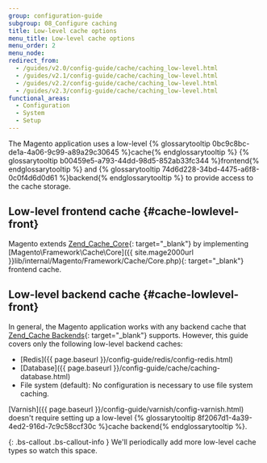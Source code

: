 ```yaml
---
group: configuration-guide
subgroup: 08_Configure caching
title: Low-level cache options
menu_title: Low-level cache options
menu_order: 2
menu_node:
redirect_from:
  - /guides/v2.0/config-guide/cache/caching_low-level.html
  - /guides/v2.1/config-guide/cache/caching_low-level.html
  - /guides/v2.2/config-guide/cache/caching_low-level.html
  - /guides/v2.3/config-guide/cache/caching_low-level.html
functional_areas:
  - Configuration
  - System
  - Setup
---
```


The Magento application uses a low-level {% glossarytooltip 0bc9c8bc-de1a-4a06-9c99-a89a29c30645 %}cache{% endglossarytooltip %} {% glossarytooltip b00459e5-a793-44dd-98d5-852ab33fc344 %}frontend{% endglossarytooltip %} and {% glossarytooltip 74d6d228-34bd-4475-a6f8-0c0f4d6d0d61 %}backend{% endglossarytooltip %} to provide access to the cache storage.

## Low-level frontend cache   {#cache-lowlevel-front}

Magento extends [Zend\_Cache\_Core](http://framework.zend.com/manual/1.12/en/zend.cache.frontends.html){: target="_blank"} by implementing [Magento\\Framework\\Cache\\Core]({{ site.mage2000url }}lib/internal/Magento/Framework/Cache/Core.php){: target="_blank"} frontend cache.

## Low-level backend cache   {#cache-lowlevel-front}

In general, the Magento application works with any backend cache that [Zend\_Cache Backends](http://framework.zend.com/manual/1.12/en/zend.cache.backends.html){: target="_blank"} supports. However, this guide covers only the following low-level backend caches:

*   [Redis]({{ page.baseurl }}/config-guide/redis/config-redis.html)
*   [Database]({{ page.baseurl }}/config-guide/cache/caching-database.html)
*   File system (default): No configuration is necessary to use file system caching.

[Varnish]({{ page.baseurl }}/config-guide/varnish/config-varnish.html) doesn't require setting up a low-level {% glossarytooltip 8f2067d1-4a39-4ed2-916d-7c9c58ccf30c %}cache backend{% endglossarytooltip %}.

{: .bs-callout .bs-callout-info }
We'll periodically add more low-level cache types so watch this space.
